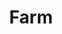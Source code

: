 ---
codehost: https://github.com/farm-fe/farm
logohandle: farmfe
sort: farmfe
title: Farm
twitter: https://x.com/fe_farm
website: https://www.farmfe.org/
---